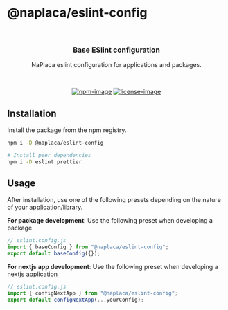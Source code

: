 # @naplaca/eslint-config

<br />

<div align="center">
  <h3>Base ESlint configuration</h3>
  <p>NaPlaca eslint configuration for applications and packages.</p>
</div>

<br />

<div align="center">

[![npm-image]][npm-url] [![license-image]][license-url]

</div>

## Installation

Install the package from the npm registry.

```sh
npm i -D @naplaca/eslint-config

# Install peer dependencies
npm i -D eslint prettier
```

## Usage

After installation, use one of the following presets depending on the nature of your application/library.

**For package development**: Use the following preset when developing a package

```ts
// eslint.config.js
import { baseConfig } from "@naplaca/eslint-config";
export default baseConfig({});
```

**For nextjs app development**: Use the following preset when developing a nextjs application

```ts
// eslint.config.js
import { configNextApp } from "@naplaca/eslint-config";
export default configNextApp(...yourConfig);
```

[npm-image]: https://img.shields.io/npm/v/@naplaca/eslint-config/latest.svg?style=for-the-badge&logo=npm
[npm-url]: https://www.npmjs.com/package/@naplaca/eslint-config/v/latest "npm"
[license-url]: LICENSE.md
[license-image]: https://img.shields.io/github/license/naplaca/devkit?style=for-the-badge
